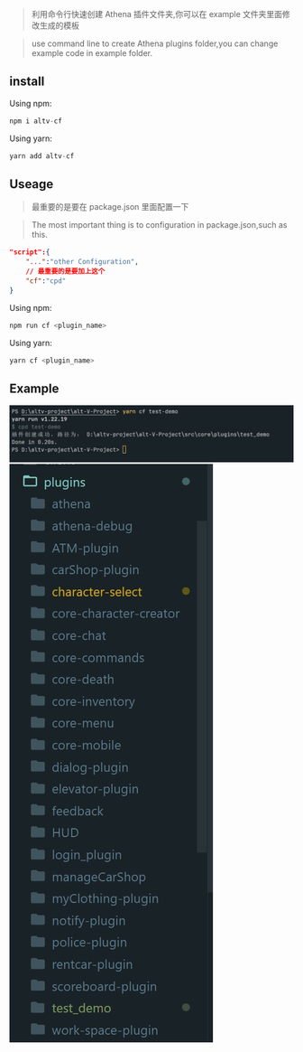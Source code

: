 > 利用命令行快速创建 Athena 插件文件夹,你可以在 example 文件夹里面修改生成的模板

> use command line to create Athena plugins folder,you can change example code in example folder.

## install

Using npm:

```javascript
npm i altv-cf
```

Using yarn:

```javascript
yarn add altv-cf
```

## Useage

> 最重要的是要在 package.json 里面配置一下

> The most important thing is to configuration in package.json,such as this.

```json
"script":{
    "...":"other Configuration",
    // 最重要的是要加上这个
    "cf":"cpd"
}
```

Using npm:

```javascript
npm run cf <plugin_name>
```

Using yarn:

```javascript
yarn cf <plugin_name>
```

## Example

![演示](/bin/screenshot/step1.png)
![demo](/bin/screenshot/step2.png)
